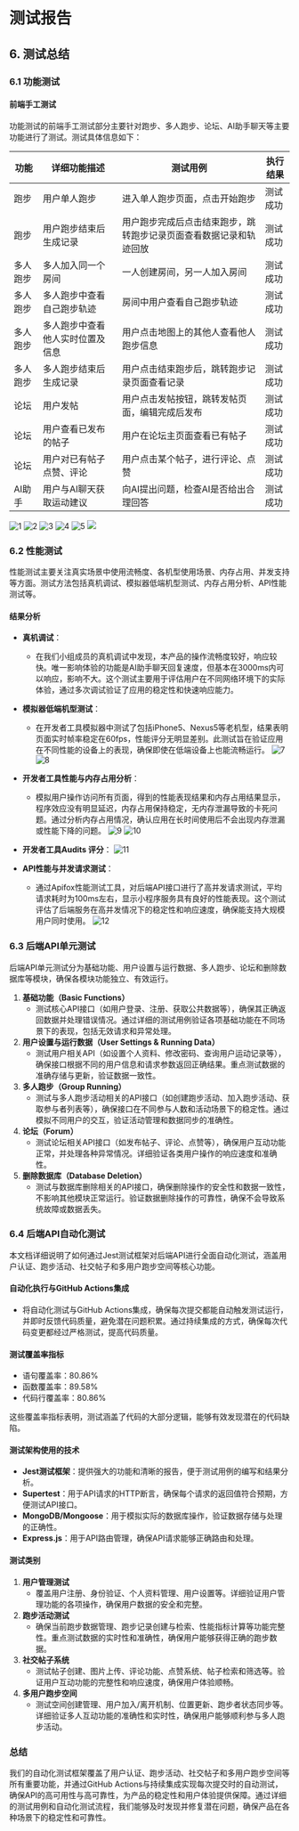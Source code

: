 # 测试报告

## 6. 测试总结

### 6.1 功能测试

#### 前端手工测试
功能测试的前端手工测试部分主要针对跑步、多人跑步、论坛、AI助手聊天等主要功能进行了测试。测试具体信息如下：

| 功能     | 详细功能描述                         | 测试用例                      | 执行结果  |
|----------|--------------------------------------|-------------------------------|-----------|
| 跑步     | 用户单人跑步                         | 进入单人跑步页面，点击开始跑步 | 测试成功    |
| 跑步     | 用户跑步结束后生成记录               | 用户跑步完成后点击结束跑步，跳转跑步记录页面查看数据记录和轨迹回放 | 测试成功 |
| 多人跑步 | 多人加入同一个房间                   | 一人创建房间，另一人加入房间 | 测试成功    |
| 多人跑步 | 多人跑步中查看自己跑步轨迹           | 房间中用户查看自己跑步轨迹    | 测试成功    |
| 多人跑步 | 多人跑步中查看他人实时位置及信息     | 用户点击地图上的其他人查看他人跑步信息 | 测试成功 |
| 多人跑步 | 多人跑步结束后生成记录               | 用户点击结束跑步后，跳转跑步记录页面查看记录 | 测试成功 |
| 论坛     | 用户发帖                             | 用户点击发帖按钮，跳转发帖页面，编辑完成后发布 | 测试成功 |
| 论坛     | 用户查看已发布的帖子                 | 用户在论坛主页面查看已有帖子  | 测试成功    |
| 论坛     | 用户对已有帖子点赞、评论             | 用户点击某个帖子，进行评论、点赞 | 测试成功 |
| AI助手   | 用户与AI聊天获取运动建议             | 向AI提出问题，检查AI是否给出合理回答 | 测试成功 |

![1](./ImagesofReport/1.png)
![2](./ImagesofReport/1.png)
![3](./ImagesofReport/1.png)
![4](./ImagesofReport/1.png)
![5](./ImagesofReport/1.png)
![](./ImagesofReport/1.png)


### 6.2 性能测试

性能测试主要关注真实场景中使用流畅度、各机型使用场景、内存占用、并发支持等方面。测试方法包括真机调试、模拟器低端机型测试、内存占用分析、API性能测试等。

#### 结果分析
- **真机调试**：
  - 在我们小组成员的真机调试中发现，本产品的操作流畅度较好，响应较快。唯一影响体验的功能是AI助手聊天回复速度，但基本在3000ms内可以响应，影响不大。这个测试主要用于评估用户在不同网络环境下的实际体验，通过多次调试验证了应用的稳定性和快速响应能力。
- **模拟器低端机型测试**：
  - 在开发者工具模拟器中测试了包括iPhone5、Nexus5等老机型，结果表明页面实时帧率稳定在60fps，性能评分无明显差别。此测试旨在验证应用在不同性能的设备上的表现，确保即使在低端设备上也能流畅运行。
![7](./ImagesofReport/7.png)
![8](./ImagesofReport/8.png)
  
- **开发者工具性能与内存占用分析**：
  - 模拟用户操作访问所有页面，得到的性能表现结果和内存占用结果显示，程序效应没有明显延迟，内存占用保持稳定，无内存泄漏导致的卡死问题。通过分析内存占用情况，确认应用在长时间使用后不会出现内存泄漏或性能下降的问题。
![9](./ImagesofReport/9.png)
![10](./ImagesofReport/10.png)
- **开发者工具Audits 评分**：
![11](./ImagesofReport/11.png)
- **API性能与并发请求测试**：
  - 通过Apifox性能测试工具，对后端API接口进行了高并发请求测试，平均请求耗时为100ms左右，显示小程序服务具有良好的性能表现。这个测试评估了后端服务在高并发情况下的稳定性和响应速度，确保能支持大规模用户同时使用。
![12](./ImagesofReport/12.png)

### 6.3 后端API单元测试

后端API单元测试分为基础功能、用户设置与运行数据、多人跑步、论坛和删除数据库等模块，确保各模块功能独立、有效运行。

1. **基础功能（Basic Functions）**
   - 测试核心API接口（如用户登录、注册、获取公共数据等），确保其正确返回数据并处理错误情况。通过详细的测试用例验证各项基础功能在不同场景下的表现，包括无效请求和异常处理。
2. **用户设置与运行数据（User Settings & Running Data）**
   - 测试用户相关API（如设置个人资料、修改密码、查询用户运动记录等），确保接口根据不同的用户信息和请求参数返回正确结果。重点测试数据的准确存储与更新，验证数据一致性。
3. **多人跑步（Group Running）**
   - 测试与多人跑步活动相关的API接口（如创建跑步活动、加入跑步活动、获取参与者列表等），确保接口在不同参与人数和活动场景下的稳定性。通过模拟不同用户的交互，验证活动管理和数据同步的准确性。
4. **论坛（Forum）**
   - 测试论坛相关API接口（如发布帖子、评论、点赞等），确保用户互动功能正常，并处理各种异常情况。详细验证各类用户操作的响应速度和准确性。
5. **删除数据库（Database Deletion）**
   - 测试与数据库删除相关的API接口，确保删除操作的安全性和数据一致性，不影响其他模块正常运行。验证数据删除操作的可靠性，确保不会导致系统故障或数据丢失。

### 6.4 后端API自动化测试

本文档详细说明了如何通过Jest测试框架对后端API进行全面自动化测试，涵盖用户认证、跑步活动、社交帖子和多用户跑步空间等核心功能。

#### 自动化执行与GitHub Actions集成
- 将自动化测试与GitHub Actions集成，确保每次提交都能自动触发测试运行，并即时反馈代码质量，避免潜在问题积累。通过持续集成的方式，确保每次代码变更都经过严格测试，提高代码质量。

#### 测试覆盖率指标
- 语句覆盖率：80.86%
- 函数覆盖率：89.58%
- 代码行覆盖率：80.86%

这些覆盖率指标表明，测试涵盖了代码的大部分逻辑，能够有效发现潜在的代码缺陷。

#### 测试架构使用的技术
- **Jest测试框架**：提供强大的功能和清晰的报告，便于测试用例的编写和结果分析。
- **Supertest**：用于API请求的HTTP断言，确保每个请求的返回值符合预期，方便测试API接口。
- **MongoDB/Mongoose**：用于模拟实际的数据库操作，验证数据存储与处理的正确性。
- **Express.js**：用于API路由管理，确保API请求能够正确路由和处理。

#### 测试类别
1. **用户管理测试**
   - 覆盖用户注册、身份验证、个人资料管理、用户设置等。详细验证用户管理功能的各项操作，确保用户数据的安全和完整。
2. **跑步活动测试**
   - 确保当前跑步数据管理、跑步记录创建与检索、性能指标计算等功能完整性。重点测试数据的实时性和准确性，确保用户能够获得正确的跑步数据。
3. **社交帖子系统**
   - 测试帖子创建、图片上传、评论功能、点赞系统、帖子检索和筛选等。验证用户互动功能的完整性和响应速度，确保用户体验顺畅。
4. **多用户跑步空间**
   - 测试空间创建管理、用户加入/离开机制、位置更新、跑步者状态同步等。详细验证多人互动功能的准确性和实时性，确保用户能够顺利参与多人跑步活动。

### 总结
我们的自动化测试框架覆盖了用户认证、跑步活动、社交帖子和多用户跑步空间等所有重要功能，并通过GitHub Actions与持续集成实现每次提交时的自动测试，确保API的高可用性与高可靠性，为产品的稳定性和用户体验提供保障。通过详细的测试用例和自动化测试流程，我们能够及时发现并修复潜在问题，确保产品在各种场景下的稳定性和可靠性。
